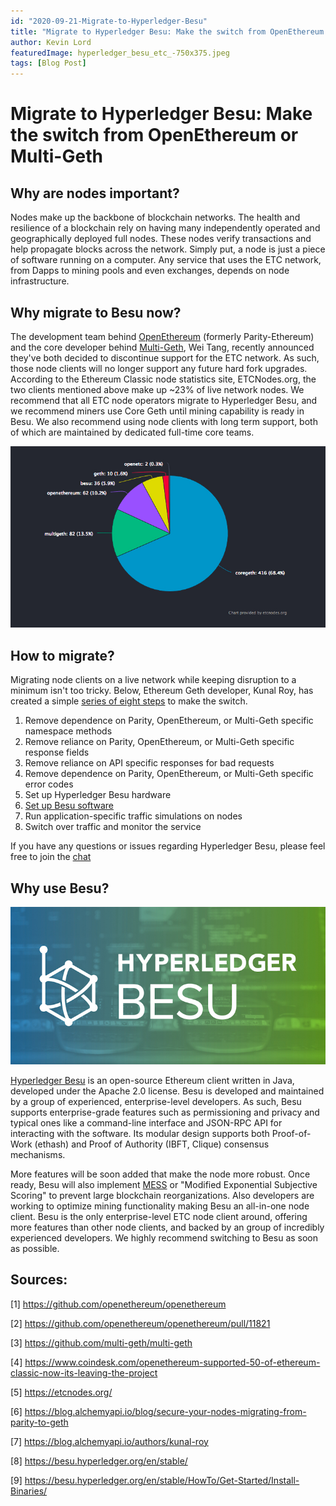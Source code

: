```yaml
---
id: "2020-09-21-Migrate-to-Hyperledger-Besu"
title: "Migrate to Hyperledger Besu: Make the switch from OpenEthereum or Multi-Geth"
author: Kevin Lord 
featuredImage: hyperledger_besu_etc_-750x375.jpeg
tags: [Blog Post]
---
```


# Migrate to Hyperledger Besu: Make the switch from OpenEthereum or Multi-Geth


## Why are nodes important?

Nodes make up the backbone of blockchain networks. The health and resilience of a blockchain rely on having many independently operated and geographically deployed full nodes. These nodes verify transactions and help propagate blocks across the network. Simply put, a node is just a piece of software running on a computer. Any service that uses the ETC network, from Dapps to mining pools and even exchanges, depends on node infrastructure. 


## Why migrate to Besu now?

The development team behind [OpenEthereum](https://github.com/openethereum/openethereum) (formerly Parity-Ethereum) and the core developer behind [Multi-Geth](https://github.com/multi-geth/multi-geth), Wei Tang, recently announced they've both decided to discontinue support for the ETC network. As such, those node clients will no longer support any future hard fork upgrades. According to the Ethereum Classic node statistics site, ETCNodes.org, the two clients mentioned above make up ~23% of live network nodes. We recommend that all ETC node operators migrate to Hyperledger Besu, and we recommend miners use Core Geth until mining capability is ready in Besu. We also recommend using node clients with long term support, both of which are maintained by dedicated full-time core teams. 

![ETCNodes](/static/ETCNodes.jpg)


## How to migrate?

Migrating node clients on a live network while keeping disruption to a minimum isn't too tricky. Below, Ethereum Geth developer, Kunal Roy, has created a simple [series of eight steps](https://blog.alchemyapi.io/blog/secure-your-nodes-migrating-from-parity-to-geth) to make the switch.

1. Remove dependence on Parity, OpenEthereum, or Multi-Geth specific namespace methods
2. Remove reliance on Parity, OpenEthereum, or Multi-Geth specific response fields
3. Remove reliance on API specific responses for bad requests
4. Remove dependence on Parity, OpenEthereum, or Multi-Geth specific error codes   
5. Set up Hyperledger Besu hardware
6. [Set up Besu software](https://besu.hyperledger.org/en/stable/HowTo/Get-Started/Install-Binaries/)
7. Run application-specific traffic simulations on nodes
8. Switch over traffic and monitor the service

If you have any questions or issues regarding Hyperledger Besu, please feel free to join the [chat](https://chat.hyperledger.org/channel/besu)

## Why use Besu?

![besu-logo](/static/hl-besu-tile-1.jpg)

[Hyperledger Besu](https://besu.hyperledger.org/en/stable/) is an open-source Ethereum client written in Java, developed under the Apache 2.0 license. Besu is developed and maintained by a group of experienced, enterprise-level developers. As such, Besu supports enterprise-grade features such as permissioning and privacy and typical ones like a command-line interface and JSON-RPC API for interacting with the software. Its modular design supports both Proof-of-Work (ethash) and Proof of Authority (IBFT, Clique) consensus mechanisms. 

More features will be soon added that make the node more robust. Once ready, Besu will also implement [MESS](https://medium.com/etc-core/agreeing-to-disagree-proposing-a-weakly-subjective-finality-solution-for-ethereum-classic-7daad47efc0e) or "Modified Exponential Subjective Scoring" to prevent large blockchain reorganizations. Also developers are working to optimize mining functionality making Besu an all-in-one node client. Besu is the only enterprise-level ETC node client around, offering more features than other node clients, and backed by an group of incredibly experienced developers. We highly recommend switching to Besu as soon as possible.



## Sources:

 [1] https://github.com/openethereum/openethereum

 [2] https://github.com/openethereum/openethereum/pull/11821

 [3] https://github.com/multi-geth/multi-geth

 [4] https://www.coindesk.com/openethereum-supported-50-of-ethereum-classic-now-its-leaving-the-project

 [5] https://etcnodes.org/ 

 [6] https://blog.alchemyapi.io/blog/secure-your-nodes-migrating-from-parity-to-geth

 [7] https://blog.alchemyapi.io/authors/kunal-roy

 [8] https://besu.hyperledger.org/en/stable/

 [9] https://besu.hyperledger.org/en/stable/HowTo/Get-Started/Install-Binaries/
